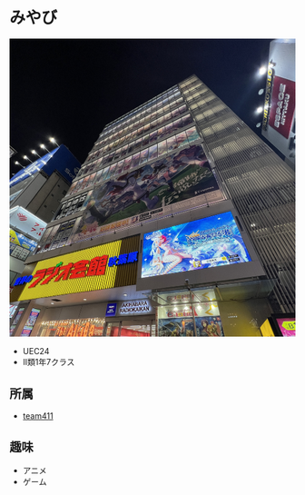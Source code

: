 # みやび
![](IMG_0941.JPG)

- UEC24
- Ⅱ類1年7クラス

## 所属
- [team411](https://www.team411.jp)

## 趣味
- アニメ
- ゲーム